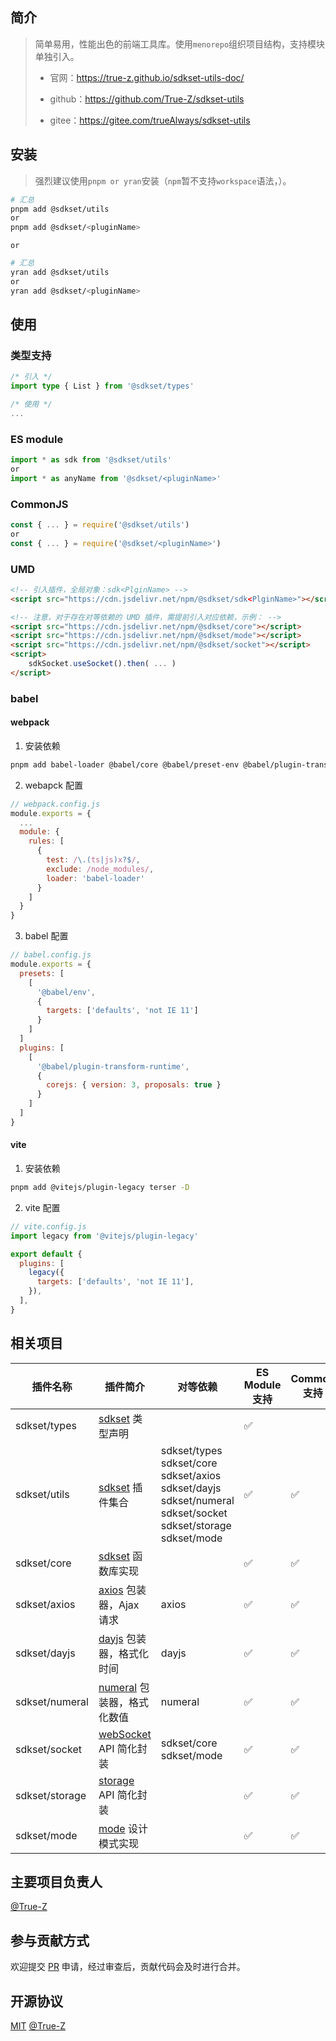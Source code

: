 ## 简介

> 简单易用，性能出色的前端工具库。使用`menorepo`组织项目结构，支持模块单独引入。
>
> - 官网：https://true-z.github.io/sdkset-utils-doc/
>
> - github：https://github.com/True-Z/sdkset-utils
> - gitee：https://gitee.com/trueAlways/sdkset-utils

## 安装

> 强烈建议使用`pnpm or yran`安装（`npm`暂不支持`workspace`语法，）。

```sh
# 汇总
pnpm add @sdkset/utils
or
pnpm add @sdkset/<pluginName>
```

`or`

```sh
# 汇总
yran add @sdkset/utils
or
yran add @sdkset/<pluginName>
```

## 使用

### 类型支持

```typescript
/* 引入 */
import type { List } from '@sdkset/types'

/* 使用 */
...
```

### ES module

```typescript
import * as sdk from '@sdkset/utils'
or
import * as anyName from '@sdkset/<pluginName>'
```

### CommonJS

```typescript
const { ... } = require('@sdkset/utils')
or
const { ... } = require('@sdkset/<pluginName>')
```

### UMD

```html
<!-- 引入插件，全局对象：sdk<PlginName> -->
<script src="https://cdn.jsdelivr.net/npm/@sdkset/sdk<PlginName>"></script>

<!-- 注意，对于存在对等依赖的 UMD 插件，需提前引入对应依赖，示例： -->
<script src="https://cdn.jsdelivr.net/npm/@sdkset/core"></script>
<script src="https://cdn.jsdelivr.net/npm/@sdkset/mode"></script>
<script src="https://cdn.jsdelivr.net/npm/@sdkset/socket"></script>
<script>
	sdkSocket.useSocket().then( ... )
</script>
```

### babel

#### webpack

1. 安装依赖

```sh
pnpm add babel-loader @babel/core @babel/preset-env @babel/plugin-transform-runtime @babel/runtime-corejs3 -D
```

2. webapck 配置

```js
// webpack.config.js
module.exports = {
  ...
  module: {
    rules: [
      {
        test: /\.(ts|js)x?$/,
        exclude: /node_modules/,
        loader: 'babel-loader'
      }
    ]
  }
}
```

3. babel 配置

```js
// babel.config.js
module.exports = {
  presets: [
    [
      '@babel/env',
      {
        targets: ['defaults', 'not IE 11']
      }
    ]
  ]
  plugins: [
    [
      '@babel/plugin-transform-runtime',
      {
        corejs: { version: 3, proposals: true }
      }
    ]
  ]
}
```

#### vite

1. 安装依赖

```sh
pnpm add @vitejs/plugin-legacy terser -D
```

2. vite 配置

```js
// vite.config.js
import legacy from '@vitejs/plugin-legacy'

export default {
  plugins: [
    legacy({
      targets: ['defaults', 'not IE 11'],
    }),
  ],
}
```

## 相关项目

| 插件名称       | 插件简介                                                     | 对等依赖                                                     | ES Module 支持 | Common 支持 | UMD 支持 |
| -------------- | ------------------------------------------------------------ | ------------------------------------------------------------ | -------------- | ----------- | -------- |
| sdkset/types   | [sdkset](https://www.npmjs.com/search?q=%40sdkset) 类型声明  |                                                              | &#x2705;       |             |          |
| sdkset/utils   | [sdkset](https://www.npmjs.com/search?q=%40sdkset) 插件集合  | sdkset/types<br />sdkset/core<br />sdkset/axios<br />sdkset/dayjs<br />sdkset/numeral<br />sdkset/socket<br />sdkset/storage<br />sdkset/mode | &#x2705;       | &#x2705;    |          |
| sdkset/core    | [sdkset](https://www.npmjs.com/search?q=%40sdkset) 函数库实现 |                                                              | &#x2705;       | &#x2705;    | &#x2705; |
| sdkset/axios   | [axios](https://www.axios-http.cn/) 包装器，Ajax 请求        | axios                                                        | &#x2705;       | &#x2705;    | &#x2705; |
| sdkset/dayjs   | [dayjs](https://dayjs.fenxianglu.cn/category/) 包装器，格式化时间 | dayjs                                                        | &#x2705;       | &#x2705;    | &#x2705; |
| sdkset/numeral | [numeral](http://numeraljs.com/) 包装器，格式化数值          | numeral                                                      | &#x2705;       | &#x2705;    | &#x2705; |
| sdkset/socket  | [webSocket](https://developer.mozilla.org/zh-CN/docs/Web/API/WebSocket) API 简化封装 | sdkset/core<br />sdkset/mode                                 | &#x2705;       | &#x2705;    | &#x2705; |
| sdkset/storage | [storage](https://developer.mozilla.org/zh-CN/docs/Web/API/Storage) API 简化封装 |                                                              | &#x2705;       | &#x2705;    | &#x2705; |
| sdkset/mode    | [mode](https://refactoringguru.cn/design-patterns/catalog) 设计模式实现 |                                                              | &#x2705;       | &#x2705;    | &#x2705; |

## 主要项目负责人

[@True-Z](https://github.com/True-Z/)

## 参与贡献方式

欢迎提交 [PR](https://github.com/True-Z/sdkset-utils/pulls) 申请，经过审查后，贡献代码会及时进行合并。

## 开源协议

[MIT](https://github.com/True-Z/sdkset-utils/blob/master/LICENCE.md) [@True-Z](https://github.com/True-Z/)

